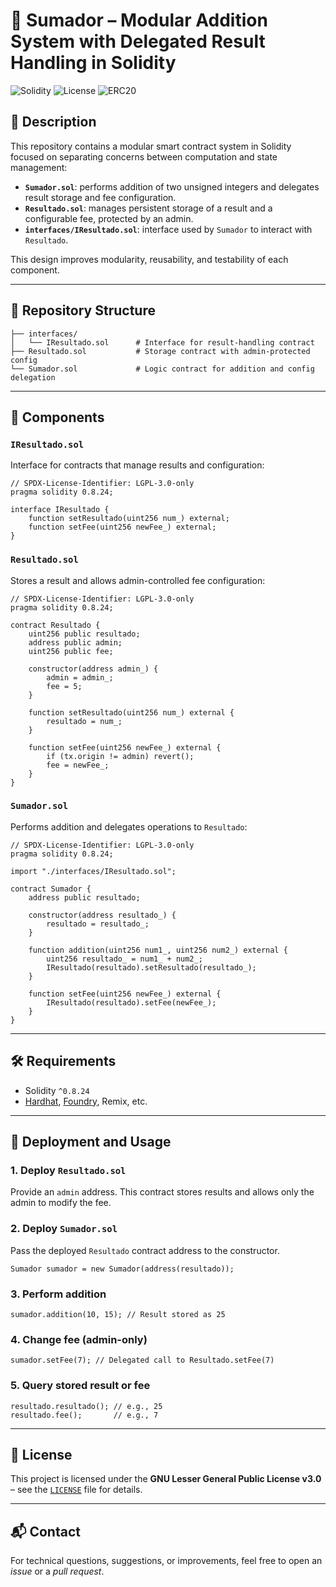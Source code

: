 # 🔢 Sumador – Modular Addition System with Delegated Result Handling in Solidity

![Solidity](https://img.shields.io/badge/Solidity-0.8.24-blue?style=flat&logo=solidity)
![License](https://img.shields.io/badge/License-LGPL--3.0--only-green?style=flat)
![ERC20](https://img.shields.io/badge/Standard-ERC20-orange?style=flat)

## 📌 Description

This repository contains a modular smart contract system in Solidity focused on separating concerns between computation and state management:

- **`Sumador.sol`**: performs addition of two unsigned integers and delegates result storage and fee configuration.
- **`Resultado.sol`**: manages persistent storage of a result and a configurable fee, protected by an admin.
- **`interfaces/IResultado.sol`**: interface used by `Sumador` to interact with `Resultado`.

This design improves modularity, reusability, and testability of each component.

---

## 📁 Repository Structure

```
├── interfaces/
│   └── IResultado.sol      # Interface for result-handling contract
├── Resultado.sol           # Storage contract with admin-protected config
└── Sumador.sol             # Logic contract for addition and config delegation
```

---

## 🧱 Components

### `IResultado.sol`

Interface for contracts that manage results and configuration:

```solidity
// SPDX-License-Identifier: LGPL-3.0-only
pragma solidity 0.8.24;

interface IResultado {
    function setResultado(uint256 num_) external;
    function setFee(uint256 newFee_) external;
}
```

### `Resultado.sol`

Stores a result and allows admin-controlled fee configuration:

```solidity
// SPDX-License-Identifier: LGPL-3.0-only
pragma solidity 0.8.24;

contract Resultado {
    uint256 public resultado;
    address public admin;
    uint256 public fee;

    constructor(address admin_) {
        admin = admin_;
        fee = 5;
    }

    function setResultado(uint256 num_) external {
        resultado = num_;
    }

    function setFee(uint256 newFee_) external {
        if (tx.origin != admin) revert();
        fee = newFee_;
    }
}
```

### `Sumador.sol`

Performs addition and delegates operations to `Resultado`:

```solidity
// SPDX-License-Identifier: LGPL-3.0-only
pragma solidity 0.8.24;

import "./interfaces/IResultado.sol";

contract Sumador {
    address public resultado;

    constructor(address resultado_) {
        resultado = resultado_;
    }

    function addition(uint256 num1_, uint256 num2_) external {
        uint256 resultado_ = num1_ + num2_;
        IResultado(resultado).setResultado(resultado_);
    }

    function setFee(uint256 newFee_) external {
        IResultado(resultado).setFee(newFee_);
    }
}
```

---

## 🛠️ Requirements

- Solidity `^0.8.24`
- [Hardhat](https://hardhat.org/), [Foundry](https://book.getfoundry.sh/), Remix, etc.

---

## 🚀 Deployment and Usage

### 1. Deploy `Resultado.sol`

Provide an `admin` address. This contract stores results and allows only the admin to modify the fee.

### 2. Deploy `Sumador.sol`

Pass the deployed `Resultado` contract address to the constructor.

```solidity
Sumador sumador = new Sumador(address(resultado));
```

### 3. Perform addition

```solidity
sumador.addition(10, 15); // Result stored as 25
```

### 4. Change fee (admin-only)

```solidity
sumador.setFee(7); // Delegated call to Resultado.setFee(7)
```

### 5. Query stored result or fee

```solidity
resultado.resultado(); // e.g., 25
resultado.fee();       // e.g., 7
```

---

## 📄 License

This project is licensed under the **GNU Lesser General Public License v3.0** – see the [`LICENSE`](./LICENSE) file for details.

---

## 📬 Contact

For technical questions, suggestions, or improvements, feel free to open an _issue_ or a _pull request_.
